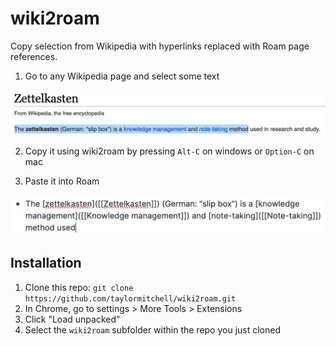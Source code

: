 # wiki2roam

Copy selection from Wikipedia with hyperlinks replaced with Roam page references.

1. Go to any Wikipedia page and select some text

![](images/wikipedia.png)

2. Copy it using wiki2roam by pressing `Alt-C` on windows or `Option-C` on mac

3. Paste it into Roam

![](images/roam_block.png)


## Installation

1. Clone this repo: `git clone https://github.com/taylormitchell/wiki2roam.git`
2. In Chrome, go to settings > More Tools > Extensions
3. Click "Load unpacked"
3. Select the `wiki2roam` subfolder within the repo you just cloned
